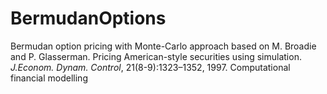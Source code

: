 # BermudanOptions

Bermudan option pricing with Monte-Carlo approach based on 
M. Broadie and P. Glasserman.   Pricing American-style securities using simulation. *J.Econom. Dynam. Control*, 21(8-9):1323–1352, 1997. Computational financial modelling

